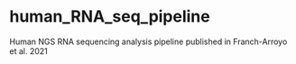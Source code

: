 # human_RNA_seq_pipeline
Human NGS RNA sequencing analysis pipeline published in Franch-Arroyo et al. 2021
